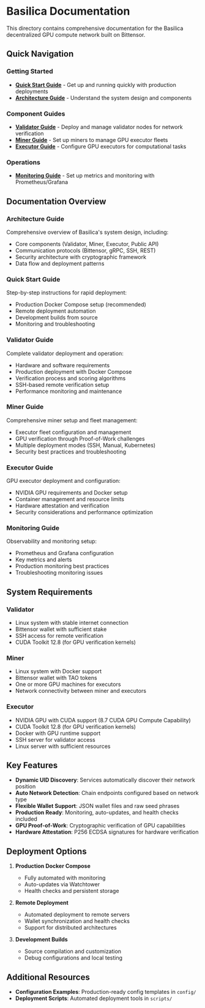 # Basilica Documentation

This directory contains comprehensive documentation for the Basilica decentralized GPU compute network built on Bittensor.

## Quick Navigation

### Getting Started

- **[Quick Start Guide](quickstart.md)** - Get up and running quickly with production deployments
- **[Architecture Guide](architecture.md)** - Understand the system design and components

### Component Guides

- **[Validator Guide](validator.md)** - Deploy and manage validator nodes for network verification
- **[Miner Guide](miner.md)** - Set up miners to manage GPU executor fleets
- **[Executor Guide](executor.md)** - Configure GPU executors for computational tasks

### Operations

- **[Monitoring Guide](monitoring.md)** - Set up metrics and monitoring with Prometheus/Grafana

## Documentation Overview

### Architecture Guide

Comprehensive overview of Basilica's system design, including:

- Core components (Validator, Miner, Executor, Public API)
- Communication protocols (Bittensor, gRPC, SSH, REST)
- Security architecture with cryptographic framework
- Data flow and deployment patterns

### Quick Start Guide

Step-by-step instructions for rapid deployment:

- Production Docker Compose setup (recommended)
- Remote deployment automation
- Development builds from source
- Monitoring and troubleshooting

### Validator Guide

Complete validator deployment and operation:

- Hardware and software requirements
- Production deployment with Docker Compose
- Verification process and scoring algorithms
- SSH-based remote verification setup
- Performance monitoring and maintenance

### Miner Guide

Comprehensive miner setup and fleet management:

- Executor fleet configuration and management
- GPU verification through Proof-of-Work challenges
- Multiple deployment modes (SSH, Manual, Kubernetes)
- Security best practices and troubleshooting

### Executor Guide

GPU executor deployment and configuration:

- NVIDIA GPU requirements and Docker setup
- Container management and resource limits
- Hardware attestation and verification
- Security considerations and performance optimization

### Monitoring Guide

Observability and monitoring setup:

- Prometheus and Grafana configuration
- Key metrics and alerts
- Production monitoring best practices
- Troubleshooting monitoring issues

## System Requirements

### Validator

- Linux system with stable internet connection
- Bittensor wallet with sufficient stake
- SSH access for remote verification
- CUDA Toolkit 12.8 (for GPU verification kernels)

### Miner

- Linux system with Docker support
- Bittensor wallet with TAO tokens
- One or more GPU machines for executors
- Network connectivity between miner and executors

### Executor

- NVIDIA GPU with CUDA support (8.7 CUDA GPU Compute Capability)
- CUDA Toolkit 12.8 (for GPU verification kernels)
- Docker with GPU runtime support
- SSH server for validator access
- Linux server with sufficient resources

## Key Features

- **Dynamic UID Discovery**: Services automatically discover their network position
- **Auto Network Detection**: Chain endpoints configured based on network type
- **Flexible Wallet Support**: JSON wallet files and raw seed phrases
- **Production Ready**: Monitoring, auto-updates, and health checks included
- **GPU Proof-of-Work**: Cryptographic verification of GPU capabilities
- **Hardware Attestation**: P256 ECDSA signatures for hardware verification

## Deployment Options

1. **Production Docker Compose**
   - Fully automated with monitoring
   - Auto-updates via Watchtower
   - Health checks and persistent storage

2. **Remote Deployment**
   - Automated deployment to remote servers
   - Wallet synchronization and health checks
   - Support for distributed architectures

3. **Development Builds**
   - Source compilation and customization
   - Debug configurations and local testing

## Additional Resources

- **Configuration Examples**: Production-ready config templates in `config/`
- **Deployment Scripts**: Automated deployment tools in `scripts/`
